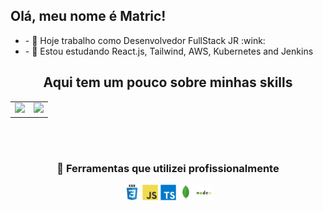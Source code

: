 <h2>Olá, meu nome é <bold>Matric</bold>!</h2>
<ul>
    <li>- 🔭 Hoje trabalho como Desenvolvedor FullStack JR :wink:</li>
    <li>- 🌱 Estou estudando React.js, Tailwind, AWS, Kubernetes and Jenkins</li>
</ul>

<div align="center"> 

<h2>Aqui tem um pouco sobre minhas skills</h2>
    
<table>
    <tr>
        <td><img src="https://github-readme-stats.vercel.app/api?username=matricbts&show_icons=true&count_private=true"></td>
        <td><img src="https://github-readme-stats.vercel.app/api/top-langs/?username=matricbts&layout=compact&hide=perl,c"</td>
    </tr>
</table>


<br />
<br />




<h3>🚀 Ferramentas que utilizei profissionalmente</h3>


<img src="https://raw.githubusercontent.com/devicons/devicon/master/icons/css3/css3-original-wordmark.svg" alt="css3" width="25" height="25" />
<img src="https://raw.githubusercontent.com/devicons/devicon/master/icons/javascript/javascript-original.svg" alt="javascript" width="25" height="25" />
<img src="https://raw.githubusercontent.com/devicons/devicon/master/icons/typescript/typescript-original.svg" alt="typescript" width="25" height="25" />
<img src="https://raw.githubusercontent.com/devicons/devicon/master/icons/mongodb/mongodb-original.svg" alt="mongodb" width="25" height="25" />
<img src="https://raw.githubusercontent.com/devicons/devicon/master/icons/nodejs/nodejs-original-wordmark.svg" alt="nodejs" width="25" height="25" />



<br />
